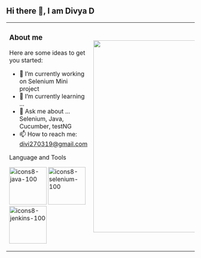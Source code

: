 ## **Hi there 👋, I am Divya D**
<table>
  <tr>
    <td>
      <h3>About me</h3>
      <p>Here are some ideas to get you started:             

- 🔭 I’m currently working on Selenium Mini project
- 🌱 I’m currently learning ...
- 💬 Ask me about ... Selenium, Java, Cucumber, testNG
- 📫 How to reach me: [divi270319@gmail.com](divi270319@gmail.com)

Language and Tools

[<img width="100" height="100" alt="icons8-java-100" src="https://github.com/user-attachments/assets/2f9b94d0-782a-4728-9762-29f39a24d9e4" />](https://www.tutorialspoint.com/java/index.htm)
  [<img width="100" height="100" alt="icons8-selenium-100" src="https://github.com/user-attachments/assets/86f5f3ec-229a-45aa-8cc9-6cf5d0fad12e" />](https://www.selenium.dev/documentation/webdriver/getting_started/)  [<img width="100" height="100" alt="icons8-jenkins-100" src="https://github.com/user-attachments/assets/bf072593-cb6e-434b-8fce-65a976ce8c43" />](https://www.jenkins.io/doc/tutorials/)
  </p>
    </td>
    <td valign="middle" width="320">
      <p align="right">
        <img width="512" height="512" alt="software-testing" src="https://github.com/user-attachments/assets/d839d320-9737-45ec-91ad-cbad6181b57f" " width="200" alt="Your photo" />
      </p>
    </td>
  </tr>
</table>








